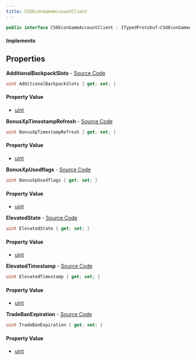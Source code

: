 ```yaml
---
title: CSOEconGameAccountClient
---
```


```csharp
public interface CSOEconGameAccountClient : ITypedProtobuf<CSOEconGameAccountClient>, INativeHandle
```

#### Implements

## Properties

**AdditionalBackpackSlots** - [Source Code](https://github.com/swiftly-solution/swiftlys2/blob/main/managed/src/SwiftlyS2.Generated/Protobufs/Interfaces/CSOEconGameAccountClient.cs#L13)

```csharp
uint AdditionalBackpackSlots { get; set; }
```

#### Property Value

- [uint](https://learn.microsoft.com/dotnet/api/system.uint32)

**BonusXpTimestampRefresh** - [Source Code](https://github.com/swiftly-solution/swiftlys2/blob/main/managed/src/SwiftlyS2.Generated/Protobufs/Interfaces/CSOEconGameAccountClient.cs#L19)

```csharp
uint BonusXpTimestampRefresh { get; set; }
```

#### Property Value

- [uint](https://learn.microsoft.com/dotnet/api/system.uint32)

**BonusXpUsedflags** - [Source Code](https://github.com/swiftly-solution/swiftlys2/blob/main/managed/src/SwiftlyS2.Generated/Protobufs/Interfaces/CSOEconGameAccountClient.cs#L22)

```csharp
uint BonusXpUsedflags { get; set; }
```

#### Property Value

- [uint](https://learn.microsoft.com/dotnet/api/system.uint32)

**ElevatedState** - [Source Code](https://github.com/swiftly-solution/swiftlys2/blob/main/managed/src/SwiftlyS2.Generated/Protobufs/Interfaces/CSOEconGameAccountClient.cs#L25)

```csharp
uint ElevatedState { get; set; }
```

#### Property Value

- [uint](https://learn.microsoft.com/dotnet/api/system.uint32)

**ElevatedTimestamp** - [Source Code](https://github.com/swiftly-solution/swiftlys2/blob/main/managed/src/SwiftlyS2.Generated/Protobufs/Interfaces/CSOEconGameAccountClient.cs#L28)

```csharp
uint ElevatedTimestamp { get; set; }
```

#### Property Value

- [uint](https://learn.microsoft.com/dotnet/api/system.uint32)

**TradeBanExpiration** - [Source Code](https://github.com/swiftly-solution/swiftlys2/blob/main/managed/src/SwiftlyS2.Generated/Protobufs/Interfaces/CSOEconGameAccountClient.cs#L16)

```csharp
uint TradeBanExpiration { get; set; }
```

#### Property Value

- [uint](https://learn.microsoft.com/dotnet/api/system.uint32)

